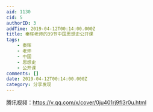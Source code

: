 ```yaml
---
aid: 1130
cid: 5
authorID: 3
addTime: 2019-04-12T00:14:00.000Z
title: 秦晖老师的39节中国思想史公开课
tags:
    - 秦晖
    - 老师
    - 中国
    - 思想史
    - 公开课
comments: []
date: 2019-04-12T00:14:00.000Z
category: 分享发现
---
```


腾讯视频：https://v.qq.com/x/cover/0ju401rj9fl3r0u.html
